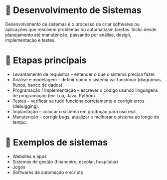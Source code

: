 # 🔹 Desenvolvimento de Sistemas

Desenvolvimento de sistemas é o processo de criar softwares ou aplicações que resolvem problemas ou automatizam tarefas.
Inclui desde planejamento até manutenção, passando por análise, design, implementação e testes.

# 📌 Etapas principais

- Levantamento de requisitos – entender o que o sistema precisa fazer.
- Análise e modelagem – definir como o sistema vai funcionar (diagramas, fluxos, banco de dados).
- Programação / Implementação – escrever o código usando linguagens de programação (ex: Lua, Java, Python).
- Testes – verificar se tudo funciona corretamente e corrigir erros (debugging).
- Implantação – colocar o sistema em produção para uso real.
- Manutenção – corrigir bugs, atualizar e melhorar o sistema ao longo do tempo.

# 📌 Exemplos de sistemas

- Websites e apps
- Sistemas de gestão (financeiro, escolar, hospitalar)
- Jogos
- Softwares de automação e scripts
